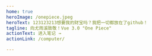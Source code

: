 ```yaml
---
home: true
heroImage: /onepiece.jpeg
heroText: 123123213想要我的财宝吗？我把一切都放在了github！
tagline: 向尤雨溪致敬！Vue 3.0 "One Piece"
actionText: 进入笔记 →
actionLink: /computer/

---
```

